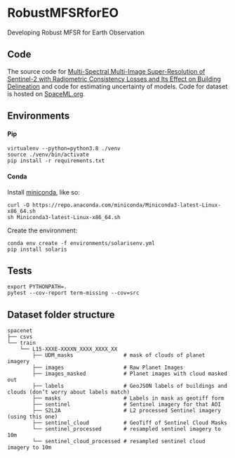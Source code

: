 # RobustMFSRforEO
Developing Robust MFSR for Earth Observation

## Code
The source code for [Multi-Spectral Multi-Image Super-Resolution of Sentinel-2 with Radiometric Consistency Losses and Its Effect on Building Delineation](https://arxiv.org/abs/2111.03231) and code for estimating uncertainty of models. Code for dataset is hosted on [SpaceML.org](https://spaceml.org/repo/project/61c0a1b9ff8868000dfb79e1).

## Environments

#### Pip

```
virtualenv --python=python3.8 ./venv
source ./venv/bin/activate
pip install -r requirements.txt
```


#### Conda
Install [miniconda](https://pytorch.org/get-started/locally/#anaconda), like so:

```
curl -O https://repo.anaconda.com/miniconda/Miniconda3-latest-Linux-x86_64.sh
sh Miniconda3-latest-Linux-x86_64.sh
```
Create the environment:
```
conda env create -f environments/solarisenv.yml
pip install solaris
```

## Tests

```
export PYTHONPATH=.
pytest --cov-report term-missing --cov=src
```
## Dataset folder structure

```
spacenet
├── csvs
└── train
    └── L15-XXXE-XXXXN_XXXX_XXXX_XX
        ├── UDM_masks                # mask of clouds of planet imagery
        ├── images                   # Raw Planet Images
        ├── images_masked            # Planet images with cloud masked out
        ├── labels                   # GeoJSON labels of buildings and clouds (don’t worry about labels match)
        ├── masks                    # Labels in mask as geotiff form
        ├── sentinel                 # Sentinel imagery for that AOI
        ├── S2L2A                    # L2 processed Sentinel imagery (using this one)
        ├── sentinel_cloud           # GeoTiff of Sentinel Cloud Masks
        └── sentinel_processed       # resampled sentinel imagery to 10m
        └── sentinel_cloud_processed # resampled sentinel cloud imagery to 10m
        
```
